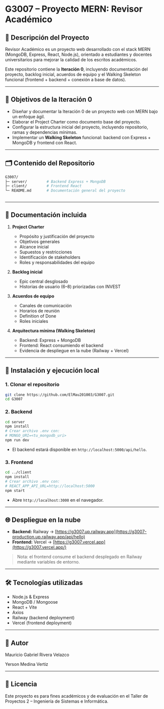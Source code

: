 # G3007 – Proyecto MERN: Revisor Académico

## 📌 Descripción del Proyecto
Revisor Académico es un proyecto web desarrollado con el stack MERN (MongoDB, Express, React, Node.js), orientado a estudiantes y docentes universitarios para mejorar la calidad de los escritos académicos.  

Este repositorio contiene la **Iteración 0**, incluyendo documentación del proyecto, backlog inicial, acuerdos de equipo y el Walking Skeleton funcional (frontend + backend + conexión a base de datos).

---

## 🎯 Objetivos de la Iteración 0
- Diseñar y documentar la Iteración 0 de un proyecto web con MERN bajo un enfoque ágil.
- Elaborar el Project Charter como documento base del proyecto.
- Configurar la estructura inicial del proyecto, incluyendo repositorio, ramas y dependencias mínimas.
- Implementar un **Walking Skeleton** funcional: backend con Express + MongoDB y frontend con React.

---

## 🗂️ Contenido del Repositorio
```bash
G3007/
├─ server/         # Backend Express + MongoDB
├─ client/         # Frontend React
└─ README.md       # Documentación general del proyecto
 

```

---

## 📄 Documentación incluida
1. **Project Charter**  
   - Propósito y justificación del proyecto  
   - Objetivos generales  
   - Alcance inicial  
   - Supuestos y restricciones  
   - Identificación de stakeholders  
   - Roles y responsabilidades del equipo  

2. **Backlog inicial**  
   - Epic central desglosado  
   - Historias de usuario (6–8) priorizadas con INVEST  

3. **Acuerdos de equipo**  
   - Canales de comunicación  
   - Horarios de reunión  
   - Definition of Done  
   - Roles iniciales  

4. **Arquitectura mínima (Walking Skeleton)**  
   - Backend: Express + MongoDB  
   - Frontend: React consumiendo el backend  
   - Evidencia de despliegue en la nube (Railway + Vercel)  

---

## 🚀 Instalación y ejecución local

### 1. Clonar el repositorio
```bash
git clone https://github.com/ElMau201003/G3007.git
cd G3007
```

### 2. Backend

```bash
cd server
npm install
# Crear archivo .env con:
# MONGO_URI=<tu_mongodb_uri>
npm run dev
```

* El backend estará disponible en `http://localhost:5000/api/hello`.

### 3. Frontend

```bash
cd ../client
npm install
# Crear archivo .env con:
# REACT_APP_API_URL=http://localhost:5000
npm start
```

* Abre `http://localhost:3000` en el navegador.

---

## 🌐 Despliegue en la nube

* **Backend:** Railway → [https://g3007.up.railway.app](https://g3007-production.up.railway.app/api/hello)
* **Frontend:** Vercel → [https://g3007.vercel.app](https://g3007.vercel.app/)

> Nota: el frontend consume el backend desplegado en Railway mediante variables de entorno.

---

## 🛠️ Tecnologías utilizadas

* Node.js & Express
* MongoDB / Mongoose
* React + Vite
* Axios
* Railway (backend deployment)
* Vercel (frontend deployment)

---

## 📝 Autor

Mauricio Gabriel Rivera Velazco

Yerson Medina Vertiz

---

## 📌 Licencia

Este proyecto es para fines académicos y de evaluación en el Taller de Proyectos 2 – Ingeniería de Sistemas e Informática.


